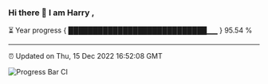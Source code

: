 ### Hi there 👋 I am Harry , 

⏳ Year progress { ████████████████████████████▁▁ } 95.54 %

---

⏰ Updated on Thu, 15 Dec 2022 16:52:08 GMT

![Progress Bar CI](https://github.com/duykhang68/duykhang68/workflows/Progress%20Bar%20CI/badge.svg)
